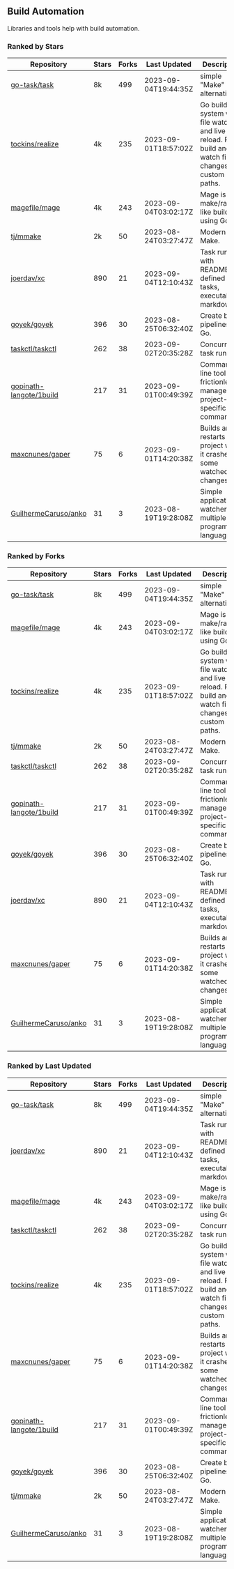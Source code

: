 ## Build Automation

Libraries and tools help with build automation.

### Ranked by Stars

| Repository | Stars | Forks | Last Updated | Description | 
|------------|-------|-------|--------------|-------------|
| [go-task/task](https://github.com/go-task/task) | 8k | 499 | 2023-09-04T19:44:35Z |  simple "Make" alternative. |
| [tockins/realize](https://github.com/tockins/realize) | 4k | 235 | 2023-09-01T18:57:02Z |  Go build a system with file watchers and live to reload. Run, build and watch file changes with custom paths. |
| [magefile/mage](https://github.com/magefile/mage) | 4k | 243 | 2023-09-04T03:02:17Z |  Mage is a make/rake-like build tool using Go. |
| [tj/mmake](https://github.com/tj/mmake) | 2k | 50 | 2023-08-24T03:27:47Z |  Modern Make. |
| [joerdav/xc](https://github.com/joerdav/xc) | 890 | 21 | 2023-09-04T12:10:43Z |  Task runner with README.md defined tasks, executable markdown. |
| [goyek/goyek](https://github.com/goyek/goyek) | 396 | 30 | 2023-08-25T06:32:40Z |  Create build pipelines in Go. |
| [taskctl/taskctl](https://github.com/taskctl/taskctl) | 262 | 38 | 2023-09-02T20:35:28Z |  Concurrent task runner. |
| [gopinath-langote/1build](https://github.com/gopinath-langote/1build) | 217 | 31 | 2023-09-01T00:49:39Z |  Command line tool to frictionlessly manage project-specific commands. |
| [maxcnunes/gaper](https://github.com/maxcnunes/gaper) | 75 | 6 | 2023-09-01T14:20:38Z |  Builds and restarts a Go project when it crashes or some watched file changes. |
| [GuilhermeCaruso/anko](https://github.com/GuilhermeCaruso/anko) | 31 | 3 | 2023-08-19T19:28:08Z |  Simple application watcher for multiple programming languages. |

### Ranked by Forks

| Repository | Stars | Forks | Last Updated | Description | 
|------------|-------|-------|--------------|-------------|
| [go-task/task](https://github.com/go-task/task) | 8k | 499 | 2023-09-04T19:44:35Z |  simple "Make" alternative. |
| [magefile/mage](https://github.com/magefile/mage) | 4k | 243 | 2023-09-04T03:02:17Z |  Mage is a make/rake-like build tool using Go. |
| [tockins/realize](https://github.com/tockins/realize) | 4k | 235 | 2023-09-01T18:57:02Z |  Go build a system with file watchers and live to reload. Run, build and watch file changes with custom paths. |
| [tj/mmake](https://github.com/tj/mmake) | 2k | 50 | 2023-08-24T03:27:47Z |  Modern Make. |
| [taskctl/taskctl](https://github.com/taskctl/taskctl) | 262 | 38 | 2023-09-02T20:35:28Z |  Concurrent task runner. |
| [gopinath-langote/1build](https://github.com/gopinath-langote/1build) | 217 | 31 | 2023-09-01T00:49:39Z |  Command line tool to frictionlessly manage project-specific commands. |
| [goyek/goyek](https://github.com/goyek/goyek) | 396 | 30 | 2023-08-25T06:32:40Z |  Create build pipelines in Go. |
| [joerdav/xc](https://github.com/joerdav/xc) | 890 | 21 | 2023-09-04T12:10:43Z |  Task runner with README.md defined tasks, executable markdown. |
| [maxcnunes/gaper](https://github.com/maxcnunes/gaper) | 75 | 6 | 2023-09-01T14:20:38Z |  Builds and restarts a Go project when it crashes or some watched file changes. |
| [GuilhermeCaruso/anko](https://github.com/GuilhermeCaruso/anko) | 31 | 3 | 2023-08-19T19:28:08Z |  Simple application watcher for multiple programming languages. |

### Ranked by Last Updated

| Repository | Stars | Forks | Last Updated | Description | 
|------------|-------|-------|--------------|-------------|
| [go-task/task](https://github.com/go-task/task) | 8k | 499 | 2023-09-04T19:44:35Z |  simple "Make" alternative. |
| [joerdav/xc](https://github.com/joerdav/xc) | 890 | 21 | 2023-09-04T12:10:43Z |  Task runner with README.md defined tasks, executable markdown. |
| [magefile/mage](https://github.com/magefile/mage) | 4k | 243 | 2023-09-04T03:02:17Z |  Mage is a make/rake-like build tool using Go. |
| [taskctl/taskctl](https://github.com/taskctl/taskctl) | 262 | 38 | 2023-09-02T20:35:28Z |  Concurrent task runner. |
| [tockins/realize](https://github.com/tockins/realize) | 4k | 235 | 2023-09-01T18:57:02Z |  Go build a system with file watchers and live to reload. Run, build and watch file changes with custom paths. |
| [maxcnunes/gaper](https://github.com/maxcnunes/gaper) | 75 | 6 | 2023-09-01T14:20:38Z |  Builds and restarts a Go project when it crashes or some watched file changes. |
| [gopinath-langote/1build](https://github.com/gopinath-langote/1build) | 217 | 31 | 2023-09-01T00:49:39Z |  Command line tool to frictionlessly manage project-specific commands. |
| [goyek/goyek](https://github.com/goyek/goyek) | 396 | 30 | 2023-08-25T06:32:40Z |  Create build pipelines in Go. |
| [tj/mmake](https://github.com/tj/mmake) | 2k | 50 | 2023-08-24T03:27:47Z |  Modern Make. |
| [GuilhermeCaruso/anko](https://github.com/GuilhermeCaruso/anko) | 31 | 3 | 2023-08-19T19:28:08Z |  Simple application watcher for multiple programming languages. |

